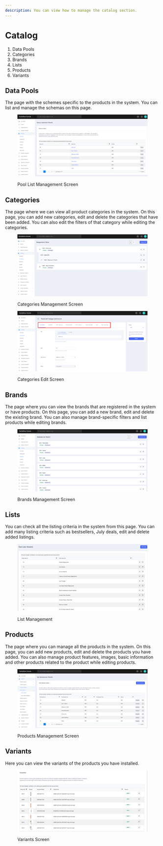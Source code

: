 ```yaml
---
description: You can view how to manage the catalog section.
---
```


# Catalog

1. Data Pools&#x20;
2. Categories&#x20;
3. Brands&#x20;
4. Lists&#x20;
5. Products
6. Variants

## Data Pools

The page with the schemes specific to the products in the system. You can list and manage the schemas on this page.

<figure><img src="../../../.gitbook/assets/pools.png" alt=""><figcaption><p>Pool List Management Screen</p></figcaption></figure>

## Categories

The page where we can view all product categories in the system. On this page, you can add new categories, edit and delete the categories that have been added. You can also edit the filters of that category while editing the categories.

<figure><img src="../../../.gitbook/assets/categories.png" alt=""><figcaption><p>Categories Management Screen </p></figcaption></figure>

<figure><img src="../../../.gitbook/assets/Screenshot_1.png" alt=""><figcaption><p>Categories Edit Screen </p></figcaption></figure>

## Brands

The page where you can view the brands that are registered in the system or have products. On this page, you can add a new brand, edit and delete the existing brand. You can also manage brand-specific filters and list products while editing brands.

<figure><img src="../../../.gitbook/assets/brands (1).png" alt=""><figcaption><p>Brands Management Screen</p></figcaption></figure>

## Lists

You can check all the listing criteria in the system from this page. You can add many listing criteria such as bestsellers, July deals, edit and delete added listings.

<figure><img src="../../../.gitbook/assets/list.png" alt=""><figcaption><p>List Management </p></figcaption></figure>

## Products

The page where you can manage all the products in the system. On this page, you can add new products, edit and delete the products you have added. You can also manage product features, images, basic information and other products related to the product while editing products.

<figure><img src="../../../.gitbook/assets/product (1).png" alt=""><figcaption><p>Products Management Screen </p></figcaption></figure>

## Variants

Here you can view the variants of the products you have installed.

<figure><img src="../../../.gitbook/assets/variants.png" alt=""><figcaption><p>Variants Screen</p></figcaption></figure>

